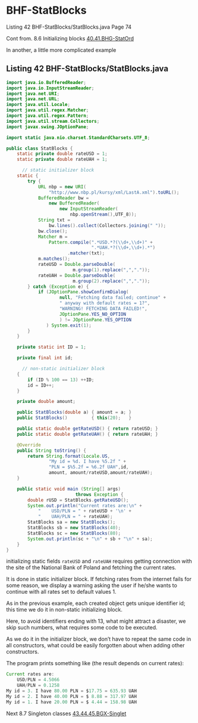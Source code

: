 # BHF-StatBlocks
Listing 42 BHF-StatBlocks/StatBlocks.java Page 74  

Cont from. 8.6 Initializing blocks [40.41.BHG-StatOrd](https://github.com/Java-PJATK/40.41.BHG-StatOrd)

In another, a little more complicated example  

## Listing 42 BHF-StatBlocks/StatBlocks.java  

```java
import java.io.BufferedReader;
import java.io.InputStreamReader;
import java.net.URI;
import java.net.URL;
import java.util.Locale;
import java.util.regex.Matcher;
import java.util.regex.Pattern;
import java.util.stream.Collectors;
import javax.swing.JOptionPane;

import static java.nio.charset.StandardCharsets.UTF_8;

public class StatBlocks {
    static private double rateUSD = 1;
    static private double rateUAH = 1;

      // static initializer block
    static {
        try {
            URL nbp = new URI(
                "http://www.nbp.pl/kursy/xml/LastA.xml").toURL();
            BufferedReader bw =
                new BufferedReader(
                    new InputStreamReader(
                        nbp.openStream(),UTF_8));
            String txt =
                bw.lines().collect(Collectors.joining(" "));
            bw.close();
            Matcher m =
                Pattern.compile(".*USD.*?(\\d+,\\d+)" +
                                ".*UAH.*?(\\d+,\\d+).*")
                       .matcher(txt);
            m.matches();
            rateUSD = Double.parseDouble(
                         m.group(1).replace(",","."));
            rateUAH = Double.parseDouble(
                         m.group(2).replace(",","."));
        } catch (Exception e) {
            if (JOptionPane.showConfirmDialog(
                    null, "Fetching data failed; continue" +
                    " anyway with default rates = 1?",
                    "WARNING! FETCHING DATA FAILED!",
                    JOptionPane.YES_NO_OPTION
                    ) != JOptionPane.YES_OPTION
               ) System.exit(1);
        }
    }

    private static int ID = 1;

    private final int id;

      // non-static initializer block
    {
        if (ID % 100 == 13) ++ID;
        id = ID++;
    }

    private double amount;

    public StatBlocks(double a) { amount = a; }
    public StatBlocks()         { this(20);   }

    public static double getRateUSD() { return rateUSD; }
    public static double getRateUAH() { return rateUAH; }

    @Override
    public String toString() {
        return String.format(Locale.US,
                "My id = %d. I have %5.2f " +
                "PLN = $%5.2f = %6.2f UAH",id,
                amount, amount/rateUSD,amount/rateUAH);
    }

    public static void main (String[] args)
                          throws Exception {
        double rUSD = StatBlocks.getRateUSD();
        System.out.println("Current rates are:\n" +
            "    USD/PLN = " + rateUSD + '\n' +
            "    UAH/PLN = " + rateUAH);
        StatBlocks sa = new StatBlocks();
        StatBlocks sb = new StatBlocks(40);
        StatBlocks sc = new StatBlocks(80);
        System.out.println(sc + "\n" + sb + "\n" + sa);
    }
}
```

initializing static fields `rateUSD` and `rateUAH` requires getting connection with the site of the National Bank of Poland and fetching the current rates.  

It is done in static initializer block. If fetching rates from the internet fails for some reason, we display a warning asking the user if he/she wants to continue with all rates set to default values 1.

As in the previous example, each created object gets unique identifier id; this time we do it in non-static initializing block. 

Here, to avoid identifiers ending with 13, what might attract a disaster, we skip such numbers, what requires some code to be executed. 

As we do it in the initializer block, we don’t have to repeat the same code in all constructors, what could be easily forgotten about when adding other constructors.  

The program prints something like (the result depends on current rates):  

```java
Current rates are:
    USD/PLN = 4.5066
    UAH/PLN = 0.1258
My id = 3. I have 80.00 PLN = $17.75 = 635.93 UAH
My id = 2. I have 40.00 PLN = $ 8.88 = 317.97 UAH
My id = 1. I have 20.00 PLN = $ 4.44 = 158.98 UAH
```

Next 8.7 Singleton classes [43.44.45.BGX-Singlet](https://github.com/Java-PJATK/43.44.45.BGX-Singlet)  
